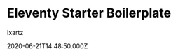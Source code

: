 ---
title: Eleventy Starter Boilerplate
github: https://github.com/ixartz/Eleventy-Starter-Boilerplate
demo: >-
  https://creativedesignsguru.com/demo/Eleventy-Starter-Boilerplate/eleventy-starter-boilerplate-presentation/
author: Ixartz
ssg:
  - Eleventy
cms:
  - Markdown
css:
  - Tailwind
date: 2020-06-21T14:48:50.000Z
description: >-
  🚀 Eleventy Starter Boilerplate is production-ready with SEO-friendly for
  quickly starting a blog.
draft: false
publish_date: '2020-06-12T18:33:08Z'
update_date: '2021-05-26T20:09:08Z'
github_star: 239
github_fork: 52
---